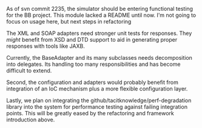 
As of svn commit 2235, the simulator should be entering functional testing for the BB project.  This module
lacked a README until now.  I'm not going to focus on usage here, but next steps in refactoring

The XML and SOAP adapters need stronger unit tests for responses.  They *might* benefit from XSD and DTD support to
aid in generating proper responses with tools like JAXB.

Currently, the BaseAdapter and its many subclasses needs decomposition into delegates.  Its handling too many
responsibilities and has become difficult to extend.

Second, the configuration and adapters would probably benefit from integration of an IoC mechanism plus a more
flexible configuration layer.

Lastly, we plan on integrating the github/tacitknowledge/perf-degradation library into the system for performance
testing against failing integration points.  This will be greatly eased by the refactoring and framework introduction
above.

